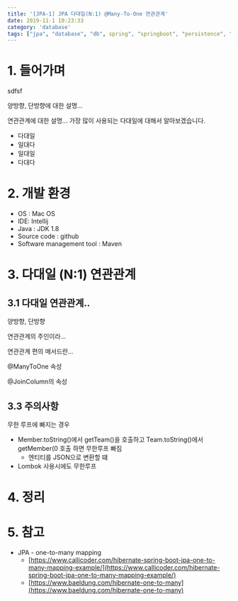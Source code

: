 ```yaml
---
title: '[JPA-1] JPA 다대일(N:1) @Many-To-One 연관관계'
date: 2019-11-1 10:23:33
category: 'database'
tags: ["jpa", "database", "db", spring", "springboot", "persistence", "ManyToOne", "mapping", "데이터베이스", "스프링", "스프링부트", 연관관계", "단방향", "양방향", "다대일]
---
```


# 1. 들어가며

sdfsf



양방향, 단방향에 대한 설명... 

연관관계에 대한 설명... 가장 많이 사용되는 다대일에 대해서 알아보겠습니다. 

- 다대일
- 일대다
- 일대일
- 다대다

# 2. 개발 환경

* OS : Mac OS
* IDE: Intellij
* Java : JDK 1.8
* Source code : github
* Software management tool : Maven

# 3. 다대일 (N:1) 연관관계

## 3.1 다대일 연관관계.. 

양방향, 단방향

연관관계의 주인이라...

연관관계 편의 메서드란...

@ManyToOne 속성

@JoinColumn의 속성



## 3.3 주의사항

무한 루프에 빠지는 경우

- Member.toString()에서 getTeam()을 호출하고 Team.toString()에서 getMember(0 호출 하면 무한루프 빠짐 
  - 엔티티를 JSON으로 변환할 떄 
- Lombok 사용시에도 무한루프 

# 4. 정리

# 5. 참고

* JPA - one-to-many mapping
	* [https://www.callicoder.com/hibernate-spring-boot-jpa-one-to-many-mapping-example/](https://www.callicoder.com/hibernate-spring-boot-jpa-one-to-many-mapping-example/)
	* [https://www.baeldung.com/hibernate-one-to-many](https://www.baeldung.com/hibernate-one-to-many)